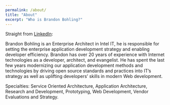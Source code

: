 ```yaml
---
permalink: /about/
title: "About"
excerpt: "Who is Brandon Bohling?"
---
```


Straight from [LinkedIn][linked]:

Brandon Bohling is an Enterprise Architect in Intel IT, he is responsible for setting the enterprise application development strategy and enabling developer efficiency. Brandon has over 20 years of experience with Internet technologies as a developer, architect, and evangelist. He has spent the last few years modernizing our application development methods and technologies by driving open source standards and practices into IT’s strategy as well as uplifting developers’ skills in modern Web development.

Specialties: Service Oriented Architecture, Application Architecture, Research and Development, Prototyping, Web Development, Vendor Evaluations and Strategy.

[linked]: https://www.linkedin.com/in/brandonbohling
